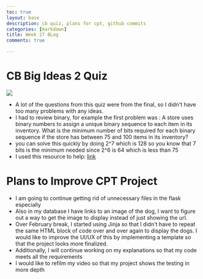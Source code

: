 ```yaml
---
toc: true
layout: base
description: cb quiz, plans for cpt, github commits 
categories: [markdown]
title: Week 27 BLog 
comments: true

---
```


# CB Big Ideas 2 Quiz 
![](https://user-images.githubusercontent.com/90804195/226217793-a0d38c35-4d9c-49dd-bd8f-fcad1b1029e7.png)
- A lot of the questions from this quiz were from the final, so I didn't have too many problems with any ideas. 
- I had to review binary, for example the first problem was : A store uses binary numbers to assign a unique binary sequence to each item in its inventory. What is the minimum number of bits required for each binary sequence if the store has between 75 and 100 items in its inventory? 
- you can solve this quickly by doing 2^7 which is 128 so you know that 7 bits is the minimum needed since 2^6 is 64 which is less than 75
- I used this resource to help: [link](https://www.lifewire.com/how-to-read-binary-4692830#:~:text=The%20best%20way%20to%20read,this%20place%20would%20be%20zero.)

# Plans to Improve CPT Project
- I am going to continue getting rid of unnecessary files in the flask especially
- Also in my database I have links to an image of the dog, I want to figure out a way to get the image to display instead of just showing the url.
- Over February break, I started using Jinja so that I didn't have to repeat the same HTML block of code over and over again to display the dogs. I would like to improve the UI/UX of this by implementing a template so that the project looks more finalized. 
- Additionally, I will continue working on my explanations so that my code meets all the requirements 
- I would like to refilm my video so that my project shows the testing in more depth 